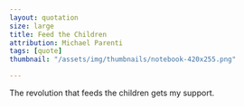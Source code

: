 ```yaml
---
layout: quotation
size: large
title: Feed the Children
attribution: Michael Parenti
tags: [quote]
thumbnail: "/assets/img/thumbnails/notebook-420x255.png"

---
```


The revolution that feeds the children gets my support.
